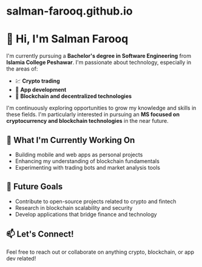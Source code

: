# salman-farooq.github.io
<h1>👋 Hi, I'm Salman Farooq</h1>

<p>I'm currently pursuing a <strong>Bachelor's degree in Software Engineering</strong> from <strong>Islamia College Peshawar</strong>. I'm passionate about technology, especially in the areas of:</p>

<ul>
  <li>💹 <strong>Crypto trading</strong></li>
  <li>📱 <strong>App development</strong></li>
  <li>🧠 <strong>Blockchain and decentralized technologies</strong></li>
</ul>

<p>I'm continuously exploring opportunities to grow my knowledge and skills in these fields. I'm particularly interested in pursuing an <strong>MS focused on cryptocurrency and blockchain technologies</strong> in the near future.</p>

<h2>🌱 What I'm Currently Working On</h2>
<ul>
  <li>Building mobile and web apps as personal projects</li>
  <li>Enhancing my understanding of blockchain fundamentals</li>
  <li>Experimenting with trading bots and market analysis tools</li>
</ul>

<h2>🔭 Future Goals</h2>
<ul>
  <li>Contribute to open-source projects related to crypto and fintech</li>
  <li>Research in blockchain scalability and security</li>
  <li>Develop applications that bridge finance and technology</li>
</ul>

<h2>📫 Let's Connect!</h2>
<p>Feel free to reach out or collaborate on anything crypto, blockchain, or app dev related!</p>
